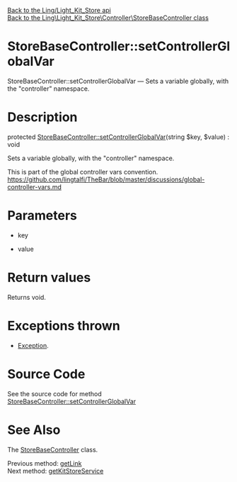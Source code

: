 [Back to the Ling/Light_Kit_Store api](https://github.com/lingtalfi/Light_Kit_Store/blob/master/doc/api/Ling/Light_Kit_Store.md)<br>
[Back to the Ling\Light_Kit_Store\Controller\StoreBaseController class](https://github.com/lingtalfi/Light_Kit_Store/blob/master/doc/api/Ling/Light_Kit_Store/Controller/StoreBaseController.md)


StoreBaseController::setControllerGlobalVar
================



StoreBaseController::setControllerGlobalVar — Sets a variable globally, with the "controller" namespace.




Description
================


protected [StoreBaseController::setControllerGlobalVar](https://github.com/lingtalfi/Light_Kit_Store/blob/master/doc/api/Ling/Light_Kit_Store/Controller/StoreBaseController/setControllerGlobalVar.md)(string $key, $value) : void




Sets a variable globally, with the "controller" namespace.

This is part of the global controller vars convention.
https://github.com/lingtalfi/TheBar/blob/master/discussions/global-controller-vars.md




Parameters
================


- key

    

- value

    


Return values
================

Returns void.


Exceptions thrown
================

- [Exception](http://php.net/manual/en/class.exception.php).&nbsp;







Source Code
===========
See the source code for method [StoreBaseController::setControllerGlobalVar](https://github.com/lingtalfi/Light_Kit_Store/blob/master/Controller/StoreBaseController.php#L110-L117)


See Also
================

The [StoreBaseController](https://github.com/lingtalfi/Light_Kit_Store/blob/master/doc/api/Ling/Light_Kit_Store/Controller/StoreBaseController.md) class.

Previous method: [getLink](https://github.com/lingtalfi/Light_Kit_Store/blob/master/doc/api/Ling/Light_Kit_Store/Controller/StoreBaseController/getLink.md)<br>Next method: [getKitStoreService](https://github.com/lingtalfi/Light_Kit_Store/blob/master/doc/api/Ling/Light_Kit_Store/Controller/StoreBaseController/getKitStoreService.md)<br>

